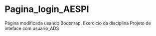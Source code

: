 # Pagina_login_AESPI
 Página modificada usando Bootstrap. Exercicio da disciplina Projeto de inteface com usuario_ADS
